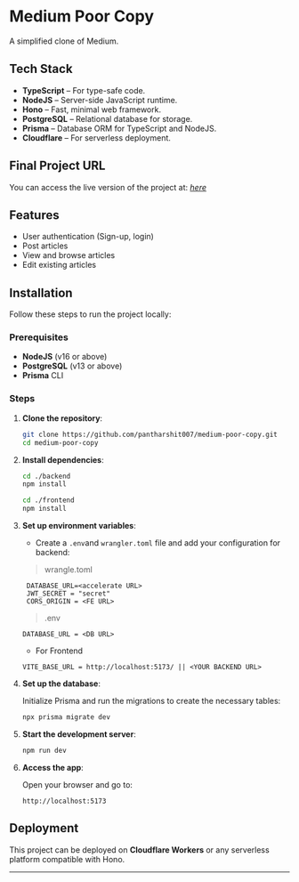 # Medium Poor Copy

A simplified clone of Medium.

## Tech Stack

- **TypeScript** – For type-safe code.
- **NodeJS** – Server-side JavaScript runtime.
- **Hono** – Fast, minimal web framework.
- **PostgreSQL** – Relational database for storage.
- **Prisma** – Database ORM for TypeScript and NodeJS.
- **Cloudflare** – For serverless deployment.

## Final Project URL

You can access the live version of the project at: [_here_](https://medium-poor-copy.cloudflare.app)

## Features

- User authentication (Sign-up, login)
- Post articles
- View and browse articles
- Edit existing articles

## Installation

Follow these steps to run the project locally:

### Prerequisites

- **NodeJS** (v16 or above)
- **PostgreSQL** (v13 or above)
- **Prisma** CLI

### Steps

1. **Clone the repository**:

   ```bash
   git clone https://github.com/pantharshit007/medium-poor-copy.git
   cd medium-poor-copy
   ```

2. **Install dependencies**:

   ```bash
   cd ./backend
   npm install
   ```

   ```bash
   cd ./frontend
   npm install
   ```

3. **Set up environment variables**:

   - Create a `.env`and `wrangler.toml` file and add your configuration for backend:

   > wrangle.toml

   ```env
    DATABASE_URL=<accelerate URL>
    JWT_SECRET = "secret"
    CORS_ORIGIN = <FE URL>
   ```

   > .env

   ```env
   DATABASE_URL = <DB URL>
   ```

   - For Frontend

   ```env
   VITE_BASE_URL = http://localhost:5173/ || <YOUR BACKEND URL>
   ```

4. **Set up the database**:

   Initialize Prisma and run the migrations to create the necessary tables:

   ```bash
   npx prisma migrate dev
   ```

5. **Start the development server**:

   ```bash
   npm run dev
   ```

6. **Access the app**:

   Open your browser and go to:

   ```
   http://localhost:5173
   ```

## Deployment

This project can be deployed on **Cloudflare Workers** or any serverless platform compatible with Hono.

---
